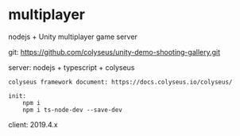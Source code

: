 # multiplayer
nodejs + Unity multiplayer game server


git: https://github.com/colyseus/unity-demo-shooting-gallery.git

server:
	nodejs + typescript + colyseus
	
	colyseus framework document: https://docs.colyseus.io/colyseus/
	
	init:
		npm i
		npm i ts-node-dev --save-dev
client:
	2019.4.x
